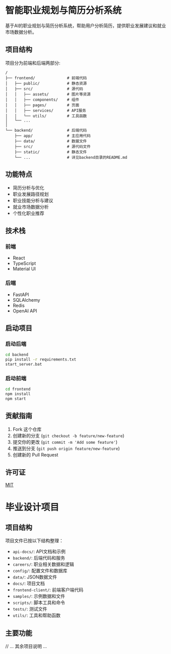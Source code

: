 # 智能职业规划与简历分析系统

基于AI的职业规划与简历分析系统，帮助用户分析简历，提供职业发展建议和就业市场数据分析。

## 项目结构

项目分为前端和后端两部分:

```
/
├── frontend/              # 前端代码
│   ├── public/            # 静态资源
│   ├── src/               # 源代码
│   │   ├── assets/        # 图片等资源
│   │   ├── components/    # 组件
│   │   ├── pages/         # 页面
│   │   ├── services/      # API服务
│   │   └── utils/         # 工具函数
│   └── ...
│
└── backend/               # 后端代码
    ├── app/               # 主应用代码
    ├── data/              # 数据文件
    ├── src/               # 源代码文件
    ├── static/            # 静态文件
    └── ...                # 详见backend目录的README.md
```

## 功能特点

- 简历分析与优化
- 职业发展路径规划
- 职业技能分析与建议
- 就业市场数据分析
- 个性化职业推荐

## 技术栈

### 前端
- React
- TypeScript
- Material UI

### 后端
- FastAPI
- SQLAlchemy
- Redis
- OpenAI API

## 启动项目

### 启动后端

```bash
cd backend
pip install -r requirements.txt
start_server.bat
```

### 启动前端

```bash
cd frontend
npm install
npm start
```

## 贡献指南

1. Fork 这个仓库
2. 创建新的分支 (`git checkout -b feature/new-feature`)
3. 提交你的更改 (`git commit -m 'Add some feature'`)
4. 推送到分支 (`git push origin feature/new-feature`)
5. 创建新的 Pull Request

## 许可证

[MIT](LICENSE)

# 毕业设计项目

## 项目结构

项目文件已按以下结构整理：

- `api-docs/`: API文档和示例
- `backend/`: 后端代码和服务
- `careers/`: 职业相关数据和逻辑
- `config/`: 配置文件和数据库
- `data/`: JSON数据文件
- `docs/`: 项目文档
- `frontend-client/`: 前端客户端代码
- `samples/`: 示例数据和文件
- `scripts/`: 脚本工具和命令
- `tests/`: 测试文件
- `utils/`: 工具和帮助函数

## 主要功能

// ... 其余项目说明 ... 